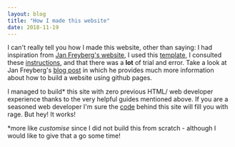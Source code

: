```yaml
---
layout: blog
title: "How I made this website"
date: 2018-11-19
---
```


I can't really tell you how I made this website, other than saying: I had inspiration from [Jan Freyberg's website](http://www.janfreyberg.com/), I used this [template](https://github.com/volny/stylish-portfolio-jekyll), I consulted these [instructions](http://jmcglone.com/guides/github-pages/), and that there was a <strong>lot</strong> of trial and error. Take a look at Jan Freyberg's [blog post](http://www.janfreyberg.com/blog/2016-11-20-how-i-built-this/) in which he provides much more information about how to build a website using github pages.

I managed to build* this site with zero previous HTML/ web developer experience thanks to the very helpful guides mentioned above. If you are a seasoned web developer I'm sure the [code](https://github.com/kapeters/kapeters.github.io) behind this site will fill you with rage. But hey! It works!

*more like <i>customise</i> since I did not build this from scratch - although I would like to give that a go some time!

